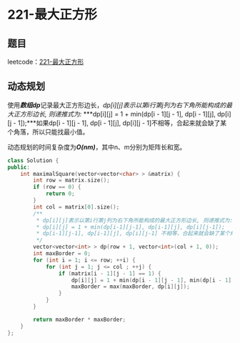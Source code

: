# 221-最大正方形

## 题目

leetcode：[221-最大正方形](https://leetcode-cn.com/problems/maximal-square/)

## 动态规划

使用***数组dp***记录最大正方形边长，*dp[i][j]表示以第i行第j列为右下角所能构成的最大正方形边长, 则递推式为:* ***dp\[i\]\[j\] = 1 + min(dp\[i - 1\]\[j - 1\], dp\[i - 1\]\[j\], dp\[i\]\[j - 1\]);***如果dp\[i - 1\]\[j - 1\], dp\[i - 1\]\[j\], dp\[i\]\[j - 1\]不相等，合起来就会缺了某个角落，所以只能找最小值。

动态规划的时间复杂度为***O(nm)***，其中n、m分别为矩阵长和宽。

```c++
class Solution {
public:
    int maximalSquare(vector<vector<char> > &matrix) {
        int row = matrix.size();
        if (row == 0) {
            return 0;
        }
        int col = matrix[0].size();
        /**
         * dp[i][j]表示以第i行第j列为右下角所能构成的最大正方形边长, 则递推式为: 
         * dp[i][j] = 1 + min(dp[i-1][j-1], dp[i-1][j], dp[i][j-1]);
         * dp[i-1][j-1], dp[i-1][j], dp[i][j-1] 不相等，合起来就会缺了某个角落，所以只能找最小值
         */
        vector<vector<int> > dp(row + 1, vector<int>(col + 1, 0));
        int maxBorder = 0;
        for (int i = 1; i <= row; ++i) {
            for (int j = 1; j <= col ; ++j) {
                if (matrix[i - 1][j - 1] == 1) {
                    dp[i][j] = 1 + min(dp[i - 1][j - 1], min(dp[i - 1][j], dp[i][j - 1]));
                    maxBorder = max(maxBorder, dp[i][j]);
                }
            }
        }

        return maxBorder * maxBorder;
    }
};
```

